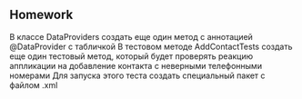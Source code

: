 ##  Homework

В классе DataProviders создать еще один метод с аннотацией @DataProvider с табличкой
В тестовом методе AddContactTests создать еще один тестовый метод, который будет проверять реакцию аппликации на добавление контакта с неверными телефонными номерами
Для запуска этого теста создать специальный пакет с файлом .xml